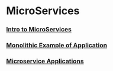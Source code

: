 #
# MicroServices 

### [Intro to MicroServices](/Microservices/MicroservicesIntro.md)

### [Monolithic Example of Application](/Microservices/SpringQuizApp1)

### [Microservice Applications]()
